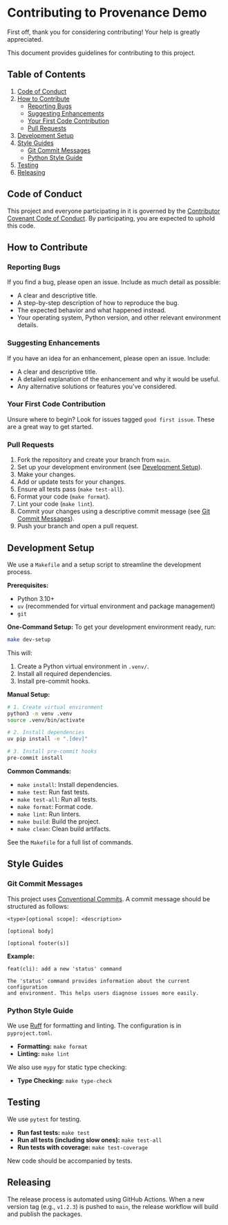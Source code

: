 # Contributing to Provenance Demo

First off, thank you for considering contributing! Your help is greatly appreciated.

This document provides guidelines for contributing to this project.

## Table of Contents

1. [Code of Conduct](#code-of-conduct)
2. [How to Contribute](#how-to-contribute)
   - [Reporting Bugs](#reporting-bugs)
   - [Suggesting Enhancements](#suggesting-enhancements)
   - [Your First Code Contribution](#your-first-code-contribution)
   - [Pull Requests](#pull-requests)
3. [Development Setup](#development-setup)
4. [Style Guides](#style-guides)
   - [Git Commit Messages](#git-commit-messages)
   - [Python Style Guide](#python-style-guide)
5. [Testing](#testing)
6. [Releasing](#releasing)

## Code of Conduct

This project and everyone participating in it is governed by the [Contributor Covenant Code of Conduct](https://www.contributor-covenant.org/version/2/1/code_of_conduct/). By participating, you are expected to uphold this code.

## How to Contribute

### Reporting Bugs

If you find a bug, please open an issue. Include as much detail as possible:

- A clear and descriptive title.
- A step-by-step description of how to reproduce the bug.
- The expected behavior and what happened instead.
- Your operating system, Python version, and other relevant environment details.

### Suggesting Enhancements

If you have an idea for an enhancement, please open an issue. Include:

- A clear and descriptive title.
- A detailed explanation of the enhancement and why it would be useful.
- Any alternative solutions or features you've considered.

### Your First Code Contribution

Unsure where to begin? Look for issues tagged `good first issue`. These are a great way to get started.

### Pull Requests

1. Fork the repository and create your branch from `main`.
2. Set up your development environment (see [Development Setup](#development-setup)).
3. Make your changes.
4. Add or update tests for your changes.
5. Ensure all tests pass (`make test-all`).
6. Format your code (`make format`).
7. Lint your code (`make lint`).
8. Commit your changes using a descriptive commit message (see [Git Commit Messages](#git-commit-messages)).
9. Push your branch and open a pull request.

## Development Setup

We use a `Makefile` and a setup script to streamline the development process.

**Prerequisites:**

- Python 3.10+
- `uv` (recommended for virtual environment and package management)
- `git`

**One-Command Setup:**
To get your development environment ready, run:

```bash
make dev-setup
```

This will:

1. Create a Python virtual environment in `.venv/`.
2. Install all required dependencies.
3. Install pre-commit hooks.

**Manual Setup:**

```bash
# 1. Create virtual environment
python3 -m venv .venv
source .venv/bin/activate

# 2. Install dependencies
uv pip install -e ".[dev]"

# 3. Install pre-commit hooks
pre-commit install
```

**Common Commands:**

- `make install`: Install dependencies.
- `make test`: Run fast tests.
- `make test-all`: Run all tests.
- `make format`: Format code.
- `make lint`: Run linters.
- `make build`: Build the project.
- `make clean`: Clean build artifacts.

See the `Makefile` for a full list of commands.

## Style Guides

### Git Commit Messages

This project uses [Conventional Commits](https://www.conventionalcommits.org/). A commit message should be structured as follows:

```
<type>[optional scope]: <description>

[optional body]

[optional footer(s)]
```

**Example:**

```
feat(cli): add a new 'status' command

The 'status' command provides information about the current configuration
and environment. This helps users diagnose issues more easily.
```

### Python Style Guide

We use [Ruff](https://github.com/charliermarsh/ruff) for formatting and linting. The configuration is in `pyproject.toml`.

- **Formatting:** `make format`
- **Linting:** `make lint`

We also use `mypy` for static type checking:

- **Type Checking:** `make type-check`

## Testing

We use `pytest` for testing.

- **Run fast tests:** `make test`
- **Run all tests (including slow ones):** `make test-all`
- **Run tests with coverage:** `make test-coverage`

New code should be accompanied by tests.

## Releasing

The release process is automated using GitHub Actions. When a new version tag (e.g., `v1.2.3`) is pushed to `main`, the release workflow will build and publish the packages.
